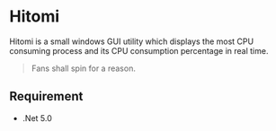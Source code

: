 # Hitomi

Hitomi is a small windows GUI utility which displays the most CPU consuming process and its CPU consumption percentage in real time.

> Fans shall spin for a reason.

## Requirement

- .Net 5.0
